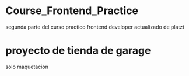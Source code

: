 # Course_Frontend_Practice
segunda parte del curso practico frontend developer actualizado de platzi
# proyecto de tienda de garage 
solo maquetacion